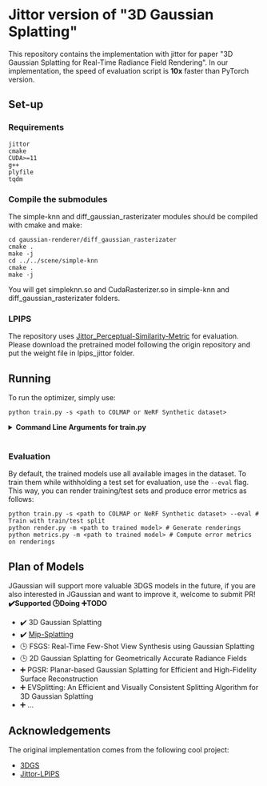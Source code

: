 # Jittor version of "3D Gaussian Splatting"
This repository contains the implementation with jittor for paper "3D Gaussian Splatting for Real-Time Radiance Field Rendering". In our implementation, the speed of evaluation script is **10x** faster than PyTorch version.

## Set-up
### Requirements
```
jittor
cmake
CUDA>=11
g++
plyfile
tqdm
```
### Compile the submodules
The simple-knn and diff_gaussian_rasterizater modules should be compiled with cmake and make:
```
cd gaussian-renderer/diff_gaussian_rasterizater
cmake .
make -j
cd ../../scene/simple-knn
cmake .
make -j
```
You will get simpleknn.so and CudaRasterizer.so in simple-knn and diff_gaussian_rasterizater folders. 
### LPIPS
The repository uses [Jittor_Perceptual-Similarity-Metric](https://github.com/ty625911724/Jittor_Perceptual-Similarity-Metric) for evaluation. Please download the pretrained model following the origin repository
 and put the weight file in lpips_jittor folder. 
 
## Running
To run the optimizer, simply use:
```
python train.py -s <path to COLMAP or NeRF Synthetic dataset>
```
<details>
<summary><span style="font-weight: bold;">Command Line Arguments for train.py</span></summary>

  #### --source_path / -s
  Path to the source directory containing a COLMAP or Synthetic NeRF data set.
  #### --model_path / -m 
  Path where the trained model should be stored (```output/<random>``` by default).
  #### --images / -i
  Alternative subdirectory for COLMAP images (```images``` by default).
  #### --eval
  Add this flag to use a MipNeRF360-style training/test split for evaluation.
  #### --resolution / -r
  Specifies resolution of the loaded images before training. If provided ```1, 2, 4``` or ```8```, uses original, 1/2, 1/4 or 1/8 resolution, respectively. For all other values, rescales the width to the given number while maintaining image aspect. **If not set and input image width exceeds 1.6K pixels, inputs are automatically rescaled to this target.**
  #### --data_device
  Specifies where to put the source image data, ```cuda``` by default, recommended to use ```cpu``` if training on large/high-resolution dataset, will reduce VRAM consumption, but slightly slow down training. Thanks to [HrsPythonix](https://github.com/HrsPythonix).
  #### --white_background / -w
  Add this flag to use white background instead of black (default), e.g., for evaluation of NeRF Synthetic dataset.
  #### --sh_degree
  Order of spherical harmonics to be used (no larger than 3). ```3``` by default.
  #### --convert_SHs_python
  Flag to make pipeline compute forward and backward of SHs with PyTorch instead of ours.
  #### --convert_cov3D_python
  Flag to make pipeline compute forward and backward of the 3D covariance with PyTorch instead of ours.
  #### --debug
  Enables debug mode if you experience erros. If the rasterizer fails, a ```dump``` file is created that you may forward to us in an issue so we can take a look.
  #### --debug_from
  Debugging is **slow**. You may specify an iteration (starting from 0) after which the above debugging becomes active.
  #### --iterations
  Number of total iterations to train for, ```30_000``` by default.
  #### --ip
  IP to start GUI server on, ```127.0.0.1``` by default.
  #### --port 
  Port to use for GUI server, ```6009``` by default.
  #### --test_iterations
  Space-separated iterations at which the training script computes L1 and PSNR over test set, ```7000 30000``` by default.
  #### --save_iterations
  Space-separated iterations at which the training script saves the Gaussian model, ```7000 30000 <iterations>``` by default.
  #### --checkpoint_iterations
  Space-separated iterations at which to store a checkpoint for continuing later, saved in the model directory.
  #### --start_checkpoint
  Path to a saved checkpoint to continue training from.
  #### --quiet 
  Flag to omit any text written to standard out pipe. 
  #### --feature_lr
  Spherical harmonics features learning rate, ```0.0025``` by default.
  #### --opacity_lr
  Opacity learning rate, ```0.05``` by default.
  #### --scaling_lr
  Scaling learning rate, ```0.005``` by default.
  #### --rotation_lr
  Rotation learning rate, ```0.001``` by default.
  #### --position_lr_max_steps
  Number of steps (from 0) where position learning rate goes from ```initial``` to ```final```. ```30_000``` by default.
  #### --position_lr_init
  Initial 3D position learning rate, ```0.00016``` by default.
  #### --position_lr_final
  Final 3D position learning rate, ```0.0000016``` by default.
  #### --position_lr_delay_mult
  Position learning rate multiplier (cf. Plenoxels), ```0.01``` by default. 
  #### --densify_from_iter
  Iteration where densification starts, ```500``` by default. 
  #### --densify_until_iter
  Iteration where densification stops, ```15_000``` by default.
  #### --densify_grad_threshold
  Limit that decides if points should be densified based on 2D position gradient, ```0.0002``` by default.
  #### --densification_interval
  How frequently to densify, ```100``` (every 100 iterations) by default.
  #### --opacity_reset_interval
  How frequently to reset opacity, ```3_000``` by default. 
  #### --lambda_dssim
  Influence of SSIM on total loss from 0 to 1, ```0.2``` by default. 
  #### --percent_dense
  Percentage of scene extent (0--1) a point must exceed to be forcibly densified, ```0.01``` by default.

</details>
<br>

### Evaluation

By default, the trained models use all available images in the dataset. To train them while withholding a test set for evaluation, use the ```--eval``` flag. This way, you can render training/test sets and produce error metrics as follows:
```shell
python train.py -s <path to COLMAP or NeRF Synthetic dataset> --eval # Train with train/test split
python render.py -m <path to trained model> # Generate renderings
python metrics.py -m <path to trained model> # Compute error metrics on renderings
```

## Plan of Models
JGaussian will support more valuable 3DGS models in the future, if you are also interested in JGaussian and want to improve it, welcome to submit PR!  
<b>:heavy_check_mark:Supported  :clock3:Doing :heavy_plus_sign:TODO</b>
- :heavy_check_mark: 3D Gaussian Splatting
- :heavy_check_mark: [Mip-Splatting](https://github.com/lishaobingdong/mip-splatting-jittor)
- :clock3: FSGS: Real-Time Few-Shot View Synthesis using Gaussian Splatting
- :clock3: 2D Gaussian Splatting for Geometrically Accurate Radiance Fields
- :heavy_plus_sign: PGSR: Planar-based Gaussian Splatting for Efficient and High-Fidelity Surface Reconstruction
- :heavy_plus_sign: EVSplitting: An Efficient and Visually Consistent Splitting Algorithm for 3D Gaussian Splatting
- :heavy_plus_sign: ...
## Acknowledgements
The original implementation comes from the following cool project:
* [3DGS](https://github.com/graphdeco-inria/gaussian-splatting/)
* [Jittor-LPIPS](https://github.com/ty625911724/Jittor_Perceptual-Similarity-Metric)
